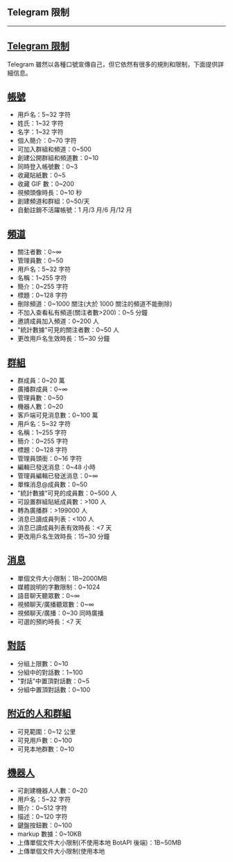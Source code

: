 ## Telegram 限制

---

## [Telegram 限制](#telegram限制)

Telegram 雖然以各種口號宣傳自己，但它依然有很多的規則和限制，下面提供詳細信息。

## [帳號](#帳號)

- 用戶名：5~32 字符
- 姓氏：1~32 字符
- 名字：1~32 字符
- 個人簡介：0~70 字符
- 可加入群組和頻道：0~500
- 創建公開群組和頻道數：0~10
- 同時登入帳號數：0~3
- 收藏貼紙數：0~5
- 收藏 GIF 數：0~200
- 視頻頭像時長：0~10 秒
- 創建頻道和群組：0~50/天
- 自動註銷不活躍帳號：1 月/3 月/6 月/12 月

## [頻道](#頻道)

- 關注者數：0~∞
- 管理員數：0~50
- 用戶名：5~32 字符
- 名稱：1~255 字符
- 簡介：0~255 字符
- 標題：0~128 字符
- 刪除頻道：0~1000 關注(大於 1000 關注的頻道不能刪除)
- 不加入查看私有頻道(關注者數>200)：0~5 分鐘
- 邀請成員加入頻道：0~200 人
- "統計數據"可見的關注者數：0~50 人
- 更改用戶名生效時長：15~30 分鐘

## [群組](#群組)

- 群成員：0~20 萬
- 廣播群成員：0~∞
- 管理員數：0~50
- 機器人數：0~20
- 客戶端可見消息數：0~100 萬
- 用戶名：5~32 字符
- 名稱：1~255 字符
- 簡介：0~255 字符
- 標題：0~128 字符
- 管理員頭銜：0~16 字符
- 編輯已發送消息：0~48 小時
- 管理員編輯已發送消息：0~∞
- 單條消息@成員數：0~50
- "統計數據"可見的成員數：0~500 人
- 可設置群組貼紙成員數：>100 人
- 轉為廣播群：>199000 人
- 消息已讀成員列表：<100 人
- 消息已讀成員列表有效時長：<7 天
- 更改用戶名生效時長：15~30 分鐘

## [消息](#消息)

- 單個文件大小限制：1B~2000MB
- 媒體說明的字數限制：0~1024
- 語音聊天聽眾數：0~∞
- 視頻聊天/廣播聽眾數：0~∞
- 視頻聊天/廣播：0~30 同時廣播
- 可選的預約時長：<7 天

## [對話](#對話)

- 分組上限數：0~10
- 分組中的對話數：1~100
- "對話"中置頂對話數：0~5
- 分組中置頂對話數：0~100

## [附近的人和群組](#附近的人和群組)

- 可見範圍：0~12 公里
- 可見用戶數：0~100
- 可見本地群數：0~10

## [機器人](#機器人)

- 可創建機器人人數：0~20
- 用戶名：5~32 字符
- 簡介：0~512 字符
- 描述：0~120 字符
- 鍵盤按鈕數：0~100
- markup 數據：0~10KB
- 上傳單個文件大小限制(不使用本地 BotAPI 後端)：1B~50MB
- 上傳單個文件大小限制(使用本地